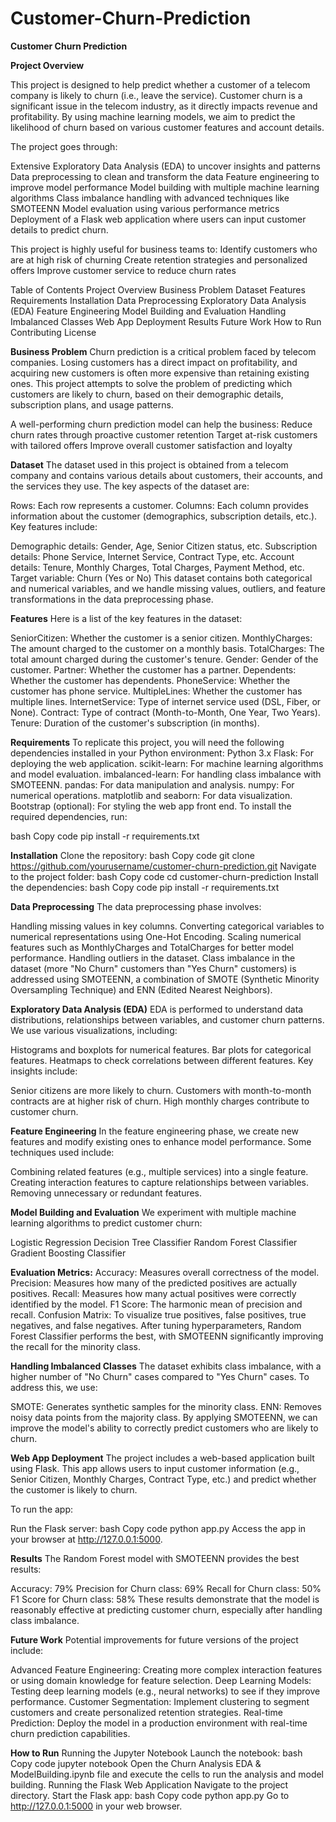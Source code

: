 # Customer-Churn-Prediction


**Customer Churn Prediction**

**Project Overview**

This project is designed to help predict whether a customer of a telecom company is likely to churn (i.e., leave the service). Customer churn is a significant issue in the telecom industry, as it directly impacts revenue and profitability. By using machine learning models, we aim to predict the likelihood of churn based on various customer features and account details.

The project goes through:

Extensive Exploratory Data Analysis (EDA) to uncover insights and patterns
Data preprocessing to clean and transform the data
Feature engineering to improve model performance
Model building with multiple machine learning algorithms
Class imbalance handling with advanced techniques like SMOTEENN
Model evaluation using various performance metrics
Deployment of a Flask web application where users can input customer details to predict churn.

This project is highly useful for business teams to:
Identify customers who are at high risk of churning
Create retention strategies and personalized offers
Improve customer service to reduce churn rates

Table of Contents
Project Overview
Business Problem
Dataset
Features
Requirements
Installation
Data Preprocessing
Exploratory Data Analysis (EDA)
Feature Engineering
Model Building and Evaluation
Handling Imbalanced Classes
Web App Deployment
Results
Future Work
How to Run
Contributing
License

**Business Problem**
Churn prediction is a critical problem faced by telecom companies. Losing customers has a direct impact on profitability, and acquiring new customers is often more expensive than retaining existing ones. This project attempts to solve the problem of predicting which customers are likely to churn, based on their demographic details, subscription plans, and usage patterns.

A well-performing churn prediction model can help the business:
Reduce churn rates through proactive customer retention
Target at-risk customers with tailored offers
Improve overall customer satisfaction and loyalty

**Dataset**
The dataset used in this project is obtained from a telecom company and contains various details about customers, their accounts, and the services they use. The key aspects of the dataset are:

Rows: Each row represents a customer.
Columns: Each column provides information about the customer (demographics, subscription details, etc.).
Key features include:

Demographic details: Gender, Age, Senior Citizen status, etc.
Subscription details: Phone Service, Internet Service, Contract Type, etc.
Account details: Tenure, Monthly Charges, Total Charges, Payment Method, etc.
Target variable: Churn (Yes or No)
This dataset contains both categorical and numerical variables, and we handle missing values, outliers, and feature transformations in the data preprocessing phase.

**Features**
Here is a list of the key features in the dataset:

SeniorCitizen: Whether the customer is a senior citizen.
MonthlyCharges: The amount charged to the customer on a monthly basis.
TotalCharges: The total amount charged during the customer's tenure.
Gender: Gender of the customer.
Partner: Whether the customer has a partner.
Dependents: Whether the customer has dependents.
PhoneService: Whether the customer has phone service.
MultipleLines: Whether the customer has multiple lines.
InternetService: Type of internet service used (DSL, Fiber, or None).
Contract: Type of contract (Month-to-Month, One Year, Two Years).
Tenure: Duration of the customer's subscription (in months).

**Requirements**
To replicate this project, you will need the following dependencies installed in your Python environment:
Python 3.x
Flask: For deploying the web application.
scikit-learn: For machine learning algorithms and model evaluation.
imbalanced-learn: For handling class imbalance with SMOTEENN.
pandas: For data manipulation and analysis.
numpy: For numerical operations.
matplotlib and seaborn: For data visualization.
Bootstrap (optional): For styling the web app front end.
To install the required dependencies, run:

bash
Copy code
pip install -r requirements.txt

**Installation**
Clone the repository:
bash
Copy code
git clone https://github.com/yourusername/customer-churn-prediction.git
Navigate to the project folder:
bash
Copy code
cd customer-churn-prediction
Install the dependencies:
bash
Copy code
pip install -r requirements.txt

**Data Preprocessing**
The data preprocessing phase involves:

Handling missing values in key columns.
Converting categorical variables to numerical representations using One-Hot Encoding.
Scaling numerical features such as MonthlyCharges and TotalCharges for better model performance.
Handling outliers in the dataset.
Class imbalance in the dataset (more "No Churn" customers than "Yes Churn" customers) is addressed using SMOTEENN, a combination of SMOTE (Synthetic Minority Oversampling Technique) and ENN (Edited Nearest Neighbors).

**Exploratory Data Analysis (EDA)**
EDA is performed to understand data distributions, relationships between variables, and customer churn patterns. We use various visualizations, including:

Histograms and boxplots for numerical features.
Bar plots for categorical features.
Heatmaps to check correlations between different features.
Key insights include:

Senior citizens are more likely to churn.
Customers with month-to-month contracts are at higher risk of churn.
High monthly charges contribute to customer churn.

**Feature Engineering**
In the feature engineering phase, we create new features and modify existing ones to enhance model performance. Some techniques used include:

Combining related features (e.g., multiple services) into a single feature.
Creating interaction features to capture relationships between variables.
Removing unnecessary or redundant features.

**Model Building and Evaluation**
We experiment with multiple machine learning algorithms to predict customer churn:

Logistic Regression
Decision Tree Classifier
Random Forest Classifier
Gradient Boosting Classifier

**Evaluation Metrics:**
Accuracy: Measures overall correctness of the model.
Precision: Measures how many of the predicted positives are actually positives.
Recall: Measures how many actual positives were correctly identified by the model.
F1 Score: The harmonic mean of precision and recall.
Confusion Matrix: To visualize true positives, false positives, true negatives, and false negatives.
After tuning hyperparameters, Random Forest Classifier performs the best, with SMOTEENN significantly improving the recall for the minority class.

**Handling Imbalanced Classes**
The dataset exhibits class imbalance, with a higher number of "No Churn" cases compared to "Yes Churn" cases. To address this, we use:

SMOTE: Generates synthetic samples for the minority class.
ENN: Removes noisy data points from the majority class.
By applying SMOTEENN, we can improve the model's ability to correctly predict customers who are likely to churn.

**Web App Deployment**
The project includes a web-based application built using Flask. This app allows users to input customer information (e.g., Senior Citizen, Monthly Charges, Contract Type, etc.) and predict whether the customer is likely to churn.

To run the app:

Run the Flask server:
bash
Copy code
python app.py
Access the app in your browser at http://127.0.0.1:5000.

**Results**
The Random Forest model with SMOTEENN provides the best results:

Accuracy: 79%
Precision for Churn class: 69%
Recall for Churn class: 50%
F1 Score for Churn class: 58%
These results demonstrate that the model is reasonably effective at predicting customer churn, especially after handling class imbalance.

**Future Work**
Potential improvements for future versions of the project include:

Advanced Feature Engineering: Creating more complex interaction features or using domain knowledge for feature selection.
Deep Learning Models: Testing deep learning models (e.g., neural networks) to see if they improve performance.
Customer Segmentation: Implement clustering to segment customers and create personalized retention strategies.
Real-time Prediction: Deploy the model in a production environment with real-time churn prediction capabilities.

**How to Run**
Running the Jupyter Notebook
Launch the notebook:
bash
Copy code
jupyter notebook
Open the Churn Analysis EDA & ModelBuilding.ipynb file and execute the cells to run the analysis and model building.
Running the Flask Web Application
Navigate to the project directory.
Start the Flask app:
bash
Copy code
python app.py
Go to http://127.0.0.1:5000 in your web browser.



